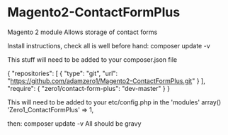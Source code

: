 # Magento2-ContactFormPlus
Magento 2 module Allows storage of contact forms

Install instructions,
check all is well before hand: composer update -v

This stuff will need to be added to your composer.json file

{
    "repositories": [
        {
            "type": "git",
            "url": "https://github.com/adamzero1/Magento2-ContactFormPlus.git"
        }
    ],
    "require": {
        "zero1/contact-form-plus": "dev-master"
    }
}

This will need to be added to your etc/config.php
in the 'modules' array()
'Zero1_ContactFormPlus' => 1,


then: composer update -v
All should be gravy